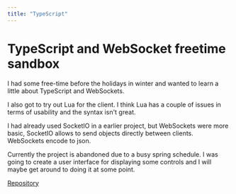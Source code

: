 ```yaml
---
title: "TypeScript"
---
```

# TypeScript and WebSocket freetime sandbox

I had some free-time before the holidays in winter and wanted to learn a little about TypeScript and WebSockets.

I also got to try out Lua for the client. I think Lua has a couple of issues in terms of usability and the syntax isn't great.

I had already used SocketIO in a earlier project, but WebSockets were more basic, 
SocketIO allows to send objects directly between clients. WebSockets encode to json.

Currently the project is abandoned due to a busy spring schedule. 
I was going to create a user interface for displaying some controls and I will maybe get around to doing it at some point.

[Repository](https://github.com/Zerkath/cc-socket-controller)